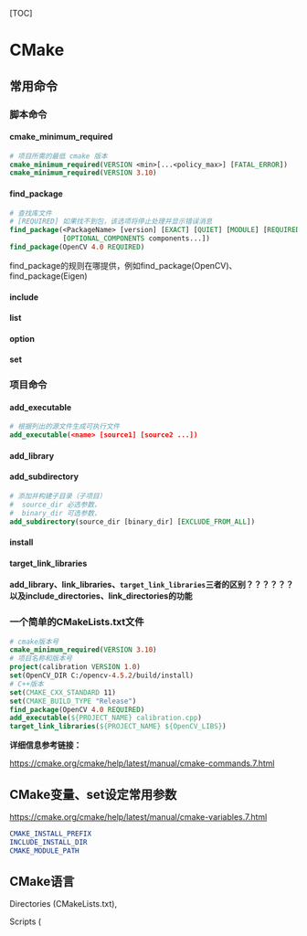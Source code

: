 [TOC]

# CMake

## 常用命令

### 脚本命令

#### cmake_minimum_required

```cmake
# 项目所需的最低 cmake 版本
cmake_minimum_required(VERSION <min>[...<policy_max>] [FATAL_ERROR])
cmake_minimum_required(VERSION 3.10)
```

#### find_package

```cmake
# 查找库文件
# [REQUIRED] 如果找不到包，该选项将停止处理并显示错误消息
find_package(<PackageName> [version] [EXACT] [QUIET] [MODULE] [REQUIRED]
             [OPTIONAL_COMPONENTS components...])
find_package(OpenCV 4.0 REQUIRED)
```

find_package的规则在哪提供，例如find_package(OpenCV)、find_package(Eigen)

#### include

#### list

#### option

#### set

### 项目命令

#### add_executable

```cmake
# 根据列出的源文件生成可执行文件
add_executable(<name> [source1] [source2 ...])
```

#### add_library

#### add_subdirectory

```cmake
# 添加并构建子目录（子项目）
#  source_dir 必选参数，
#  binary_dir 可选参数，
add_subdirectory(source_dir [binary_dir] [EXCLUDE_FROM_ALL])
```

#### install

#### target_link_libraries

**add_library、link_libraries、`target_link_libraries`三者的区别？？？？？？以及include_directories、link_directories的功能**

### 一个简单的CMakeLists.txt文件

```cmake
# cmake版本号
cmake_minimum_required(VERSION 3.10)
# 项目名称和版本号
project(calibration VERSION 1.0)
set(OpenCV_DIR C:/opencv-4.5.2/build/install)
# C++版本
set(CMAKE_CXX_STANDARD 11)
set(CMAKE_BUILD_TYPE "Release")
find_package(OpenCV 4.0 REQUIRED)
add_executable(${PROJECT_NAME} calibration.cpp)
target_link_libraries(${PROJECT_NAME} ${OpenCV_LIBS})
```

**详细信息参考链接：**

https://cmake.org/cmake/help/latest/manual/cmake-commands.7.html

## CMake变量、set设定常用参数

https://cmake.org/cmake/help/latest/manual/cmake-variables.7.html

```cmake
CMAKE_INSTALL_PREFIX
INCLUDE_INSTALL_DIR
CMAKE_MODULE_PATH
```

## CMake语言

Directories (CMakeLists.txt),

Scripts (<script>.cmake), and

Modules (<module>.cmake).

https://cmake.org/cmake/help/latest/manual/cmake-language.7.html

## 命令行

### 构建CMake项目

```bash
cmake [<options>] <path-to-source>
cmake [<options>] <path-to-existing-build>
cmake [<options>] -S <path-to-source> -B <path-to-build>
# 指定的路径可以是绝对路径，也可以是相对于当前工作目录的路径。源代码树必须包含CMakeLists.txt文件，并且不能包含
# CMakeCache.txt文件，因为后者标识了一个现有的构建树
```

以上命令可以混用，`-S`或`-B`指定的路径总是分别为源文件目录或构建目录，如果只给出其中一种类型的路径，则另一类型的路径为当前工作目录 (cwd) 

| 命令行                   |         源文件目录         | 构建目录 |
| :----------------------- | :------------------------: | :------: |
| `cmake build` (existing) | 从`CMakeCache.txt`文件加载 | `build`  |
| `cmake src`              |           `src`            |   cwd    |
| `cmake -S src`           |           `src`            |   cwd    |
| `cmake -S src build`     |           `src`            | `build`  |
| `cmake -S src -B build`  |           `src`            | `build`  |
| `cmake -B build`         |            cwd             | `build`  |
| `cmake -B build src`     |           `src`            | `build`  |
| `cmake -B build -S src`  |           `src`            | `build`  |

## 常见问题

未定义的引用

CMake中没有添加相应的第三方库
